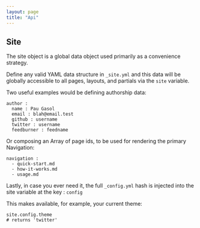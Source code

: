 ```yaml
---
layout: page
title: "Api"
---
```



## Site

The site object is a global data object used primarily as a convenience strategy.

Define any valid YAML data structure in `_site.yml` and this data will be globally accessible to all pages, layouts, and partials via the `site` variable.

Two useful examples would be defining authorship data:

    author :
      name : Pau Gasol
      email : blah@email.test
      github : username
      twitter : username
      feedburner : feedname

Or composing an Array of page ids, to be used for rendering the primary Navigation:

    navigation :
      - quick-start.md
      - how-it-works.md
      - usage.md
      

Lastly, in case you ever need it, the full `_config.yml` hash is injected into the site variable at the key : `config`

This makes available, for example, your current theme:

    site.config.theme
    # returns 'twitter'



